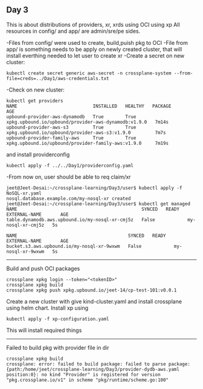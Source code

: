 ## Day 3

This is about distributions of providers, xr, xrds using OCI using xp
All resources in config/ and app/ are admin/sre/pe sides.

-Files from config/ were used to create, build,puish pkg to OCI
-File from app/ is something needs to be apply on newly created cluster, that will install everthing needed to let user to create xr
-Create a secret on new cluster: 
```
kubectl create secret generic aws-secret -n crossplane-system --from-file=creds=../Day1/aws-credentials.txt
```
-Check on new cluster:
```
kubectl get providers
NAME                            INSTALLED   HEALTHY   PACKAGE                                                AGE
upbound-provider-aws-dynamodb   True        True      xpkg.upbound.io/upbound/provider-aws-dynamodb:v1.9.0   7m14s
upbound-provider-aws-s3         True        True      xpkg.upbound.io/upbound/provider-aws-s3:v1.9.0         7m7s
upbound-provider-family-aws     True        True      xpkg.upbound.io/upbound/provider-family-aws:v1.9.0     7m19s
```
and install providerconfig

```
kubectl apply -f ../../Day1/providerconfig.yaml
```

-From now on, user should be able to req claim/xr

```
jeet@Jeet-Desai:~/crossplane-learning/Day3/user$ kubectl apply -f NoSQL-xr.yaml 
nosql.database.example.com/my-nosql-xr created
jeet@Jeet-Desai:~/crossplane-learning/Day3/user$ kubectl get managed
NAME                                              SYNCED   READY   EXTERNAL-NAME       AGE
table.dynamodb.aws.upbound.io/my-nosql-xr-cmj5z   False            my-nosql-xr-cmj5z   5s

NAME                                         SYNCED   READY   EXTERNAL-NAME       AGE
bucket.s3.aws.upbound.io/my-nosql-xr-9wxwm   False            my-nosql-xr-9wxwm   5s
```
---

Build and push OCI packages

```
crossplane xpkg login --token="<tokenID>"
crossplane xpkg build
crossplane xpkg push xpkg.upbound.io/jeet-14/cp-test-101:v0.0.1
```

Create a new cluster with give kind-cluster.yaml and install crossplane using helm chart.
Install xp using
```
kubectl apply -f xp-configuration.yaml
```
This will install required things

---


Failed to build pkg with provider file in dir

```
crossplane xpkg build
crossplane: error: failed to build package: failed to parse package: {path:/home/jeet/crossplane-learning/Day3/provider-dydb-aws.yaml position:0}: no kind "Provider" is registered for version "pkg.crossplane.io/v1" in scheme "pkg/runtime/scheme.go:100"
```